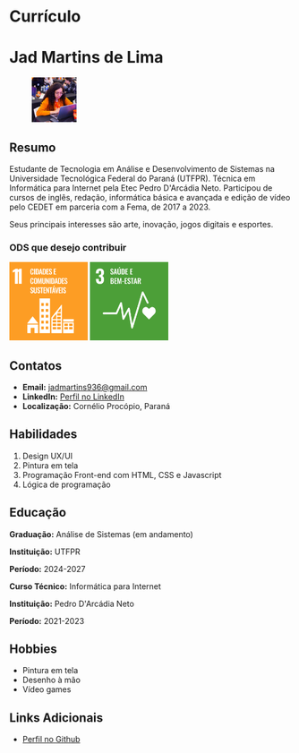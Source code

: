 # **Currículo**

<h1>Jad Martins de Lima</h1>

<figure>
    <img class="fig" src="figs/perfil.jpg" alt="Imagem de menina com roupas laranja olhando para o notebook" width="80" height="80" alt="Imagem de perfil">
</figure>

## Resumo
<p>Estudante de Tecnologia em Análise e Desenvolvimento de Sistemas na Universidade Tecnológica Federal do Paraná (UTFPR). Técnica em Informática para Internet pela Etec Pedro D'Arcádia Neto. Participou de cursos de inglês, redação, informática básica e avançada e edição de vídeo pelo CEDET em parceria com a Fema, de 2017 a 2023.</p>
<p>Seus principais interesses são arte, inovação, jogos digitais e esportes.</p>

### ODS que desejo contribuir
<section>
    <img src="figs/SDG-11.svg" alt="ODS referente a cidades e comunidades sustentáveis" width="140" height="140">
    <img src="figs/SDG-3.svg" alt="ODS referente a saúde e bem-estar" width="140" height="140">
</section>        

## Contatos
<ul>
    <li><b>Email:</b> <a href="mailto:jadmartins936@gmail.com">jadmartins936@gmail.com</a></li>
    <li><b>LinkedIn:</b> <a href="https://www.linkedin.com/in/jad-martins-ab2b75218">Perfil no LinkedIn</a></li>
    <li><b>Localização:</b> Cornélio Procópio, Paraná</li>
</ul>

## Habilidades
<ol>
    <li>Design UX/UI</li>
    <li>Pintura em tela</li>
    <li>Programação Front-end com HTML, CSS e Javascript</li>
    <li>Lógica de programação</li>
</ol>

## Educação
<section>
    <p><b>Graduação:</b> Análise de Sistemas (em andamento)</p>
    <p><b>Instituição:</b> UTFPR</p>
    <p><b>Período:</b> 2024-2027</p>
</section>
<section>
    <p><b>Curso Técnico:</b> Informática para Internet</p>
    <p><b>Instituição:</b> Pedro D'Arcádia Neto</p>
    <p><b>Período:</b> 2021-2023</p>
</section>

## Hobbies
<ul>
    <li>Pintura em tela</li>
    <li>Desenho à mão</li>
    <li>Vídeo games</li>
</ul>

## Links Adicionais
<ul>
    <li><a href="https://github.com/Jadmartins936?tab=repositories">Perfil no Github</a></li>
</ul>
